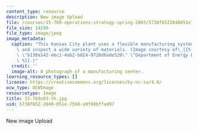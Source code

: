 ```yaml
---
content_type: resource
description: New image Upload
file: /courses/15-769-operations-strategy-spring-2003/5738f6522840051e75b8a9f00bffad97_15-769s03-th.jpg
file_size: 14299
file_type: image/jpeg
image_metadata:
  caption: "This Kansas City plant uses a flexible manufacturing system to produce\
    \ and inspect a wide variety of materials. (Image courtesy of\_{{% resource_link\
    \ \"b138e142-e6c1-4ab2-b824-9720d6ade520\" \"Department of Energy Digital Archive\"\
    \ %}}.)"
  credit: ''
  image-alt: A photograph of a manufacturing center.
learning_resource_types: []
license: https://creativecommons.org/licenses/by-nc-sa/4.0/
ocw_type: OCWImage
resourcetype: Image
title: 15-769s03-th.jpg
uid: 5738f652-2840-051e-75b8-a9f00bffad97
---
```

New image Upload